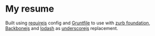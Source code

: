 My resume
=========

Built using [requirejs](http://requirejs.org/) config and
[Gruntfile](http://gruntjs.com/) to use with [zurb
foundation](http://foundation.zurb.com/),
[Backbonejs](http://documentcloud.github.com/backbone/) and
[lodash](http://lodash.com/) as [underscorejs](http://underscorejs.org/)
replacement.


